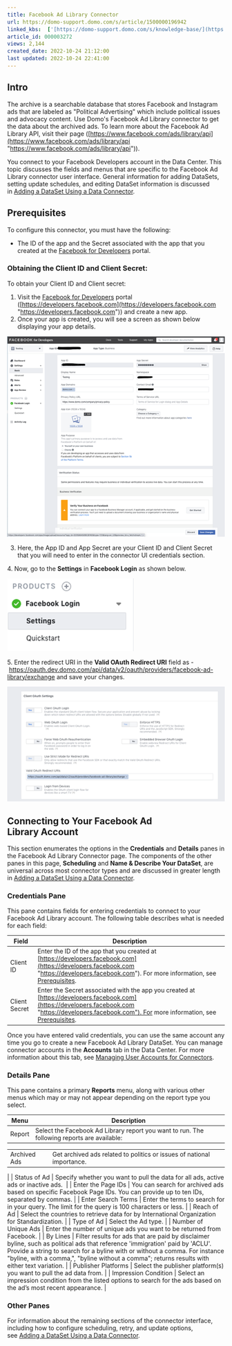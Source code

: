 ```yaml
---
title: Facebook Ad Library Connector
url: https://domo-support.domo.com/s/article/1500000196942
linked_kbs:  ['[https://domo-support.domo.com/s/knowledge-base/](https://domo-support.domo.com/s/knowledge-base/)', '[https://domo-support.domo.com/s/](https://domo-support.domo.com/s/)', '[https://domo-support.domo.com/s/topic/0TO5w000000ZammGAC](https://domo-support.domo.com/s/topic/0TO5w000000ZammGAC)', '[https://domo-support.domo.com/s/topic/0TO5w000000ZanLGAS](https://domo-support.domo.com/s/topic/0TO5w000000ZanLGAS)', '[https://domo-support.domo.com/s/topic/0TO5w000000ZaoQGAS](https://domo-support.domo.com/s/topic/0TO5w000000ZaoQGAS)', '[https://domo-support.domo.com/s/article/360042926274](https://domo-support.domo.com/s/article/360042926274)', '[https://domo-support.domo.com/s/article/360042926054](https://domo-support.domo.com/s/article/360042926054)', '[https://domo-support.domo.com/s/article/1500000196942](https://domo-support.domo.com/s/article/1500000196942)', '[https://domo-support.domo.com/s/topic/0TO5w000000ZaoQGAS/api-connectors](https://domo-support.domo.com/s/topic/0TO5w000000ZaoQGAS/api-connectors)', '[https://domo-support.domo.com/s/article/360043429933](https://domo-support.domo.com/s/article/360043429933)', '[https://domo-support.domo.com/s/article/360043429953](https://domo-support.domo.com/s/article/360043429953)', '[https://domo-support.domo.com/s/article/360042925494](https://domo-support.domo.com/s/article/360042925494)', '[https://domo-support.domo.com/s/article/360043429913](https://domo-support.domo.com/s/article/360043429913)', '[https://domo-support.domo.com/s/article/4408174643607](https://domo-support.domo.com/s/article/4408174643607)', '[https://domo-support.domo.com/s/login/](https://domo-support.domo.com/s/login/)']
article_id: 000003272
views: 2,144
created_date: 2022-10-24 21:12:00
last updated: 2022-10-24 22:41:00
---
```




Intro
-----


The archive is a searchable database that stores Facebook and Instagram ads that are labeled as "Political Advertising" which include political issues and advocacy content. Use Domo's Facebook Ad Library connector to get the data about the archived ads. To learn more about the Facebook Ad Library API, visit their page ([https://www.facebook.com/ads/library/api](https://www.facebook.com/ads/library/api "https://www.facebook.com/ads/library/api")).


You connect to your Facebook Developers account in the Data Center. This topic discusses the fields and menus that are specific to the Facebook Ad Library connector user interface. General information for adding DataSets, setting update schedules, and editing DataSet information is discussed in [Adding a DataSet Using a Data Connector](/s/article/360042926274 "Adding a DataSet Using a Data Connector").


Prerequisites
-------------


To configure this connector, you must have the following:


* The ID of the app and the Secret associated with the app that you created at the [Facebook for Developers](https://developers.facebook.com "https://developers.facebook.com") portal.


### Obtaining the Client ID and Client Secret:


To obtain your Client ID and Client secret:


1. Visit the [Facebook for Developers](https://developers.facebook.com "https://developers.facebook.com") portal ([https://developers.facebook.com](https://developers.facebook.com "https://developers.facebook.com")) and create a new app.
2. Once your app is created, you will see a screen as shown below displaying your app details.


![clipboard_e6b3c94b600763adcd50440720c0288ff.png](clipboard_e6b3c94b600763adcd50440720c0288ff.png)


3. Here, the App ID and App Secret are your Client ID and Client Secret that you will need to enter in the connector UI credentials section.


4. Now, go to the **Settings** in **Facebook Login** as shown below.


![clipboard_ea9d6fb7aecd667f20883f5e50465f93d.png](clipboard_ea9d6fb7aecd667f20883f5e50465f93d.png)


5. Enter the redirect URI in the **Valid OAuth Redirect URI** field as - <https://oauth.dev.domo.com/api/data/v2/oauth/providers/facebook-ad-library/exchange> and save your changes.


![clipboard_ea30f0485d2db684033eaefffa191e528.png](clipboard_ea30f0485d2db684033eaefffa191e528.png)


Connecting to Your Facebook Ad Library Account
----------------------------------------------


This section enumerates the options in the **Credentials** and **Details** panes in the Facebook Ad Library Connector page. The components of the other panes in this page, **Scheduling** and **Name & Describe Your DataSet**, are universal across most connector types and are discussed in greater length in [Adding a DataSet Using a Data Connector](/s/article/360042926274 "Adding a DataSet Using a Data Connector").


### Credentials Pane


This pane contains fields for entering credentials to connect to your Facebook Ad Library account. The following table describes what is needed for each field:  




| Field | Description |
| --- | --- |
| Client ID | Enter the ID of the app that you created at [https://developers.facebook.com](https://developers.facebook.com "https://developers.facebook.com"). For more information, see [Prerequisites](#h_01ES1R85KR59MVFDV0EEXQC24G "Facebook Ad Library Connector").  |
| Client Secret | Enter the Secret associated with the app you created at [https://developers.facebook.com](https://developers.facebook.com "https://developers.facebook.com"). For more information, see [Prerequisites](#h_01ES1R85KR59MVFDV0EEXQC24G "Facebook Ad Library Connector"). |


Once you have entered valid credentials, you can use the same account any time you go to create a new Facebook Ad Library DataSet. You can manage connector accounts in the **Accounts** tab in the Data Center. For more information about this tab, see [Managing User Accounts for Connectors](/s/article/360042926054 "Managing User Accounts for Connectors").


### Details Pane


This pane contains a primary **Reports** menu, along with various other menus which may or may not appear depending on the report type you select.




| Menu | Description |
| --- | --- |
| Report | Select the Facebook Ad Library report you want to run. The following reports are available:

|  |  |
| --- | --- |
| Archived Ads | Get archived ads related to politics or issues of national importance. |

 |
| Status of Ad | Specify whether you want to pull the data for all ads, active ads or inactive ads.  |
| Enter the Page IDs | You can search for archived ads based on specific Facebook Page IDs. You can provide up to ten IDs, separated by commas. |
| Enter Search Terms | Enter the terms to search for in your query. The limit for the query is 100 characters or less. |
| Reach of Ad | Select the countries to retrieve data for by International Organization for Standardization. |
| Type of Ad | Select the Ad type. |
| Number of Unique Ads | Enter the number of unique ads you want to be returned from Facebook. |
| By Lines | Filter results for ads that are paid by disclaimer byline, such as political ads that reference 'immigration' paid by 'ACLU'.
Provide a string to search for a byline with or without a comma.
For instance "byline, with a comma,", "byline without a comma"; returns results with either text variation. |
| Publisher Platforms | Select the publisher platform(s) you want to pull the ad data from. |
| Impression Condition | Select an impression condition from the listed options to search for the ads based on the ad’s most recent appearance. |


### Other Panes


For information about the remaining sections of the connector interface, including how to configure scheduling, retry, and update options, see [Adding a DataSet Using a Data Connector](/s/article/360042926274 "Adding a DataSet Using a Data Connector").

